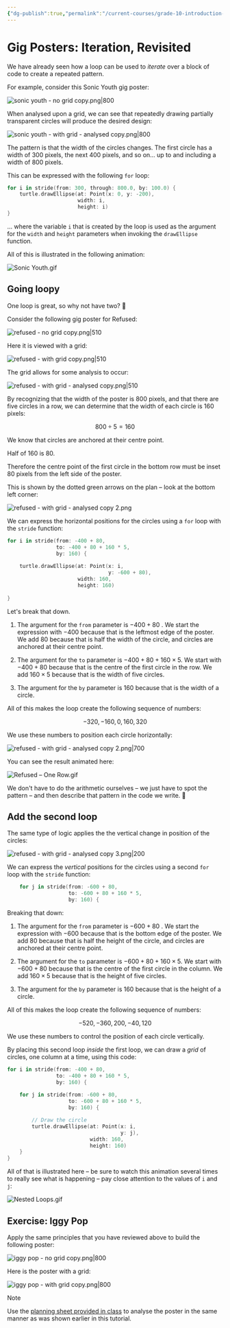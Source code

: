 ```yaml
---
{"dg-publish":true,"permalink":"/current-courses/grade-10-introduction-to-computer-studies/exercises/gig-posters-iteration-revisited/","tags":["ics2o"],"dgHomeLink":false}
---
```


# Gig Posters: Iteration, Revisited

We have already seen how a loop can be used to *iterate* over a block of code to create a repeated pattern.

For example, consider this Sonic Youth gig poster:

![sonic youth - no grid copy.png|800](/img/user/Attachments/sonic%20youth%20-%20no%20grid%20copy.png)

When analysed upon a grid, we can see that repeatedly drawing partially transparent circles will produce the desired design:

![sonic youth - with grid - analysed copy.png|800](/img/user/Attachments/sonic%20youth%20-%20with%20grid%20-%20analysed%20copy.png)

The pattern is that the width of the circles changes. The first circle has a width of $300$ pixels, the next $400$ pixels, and so on... up to and including a width of $800$ pixels.

This can be expressed with the following `for` loop:

```swift
for i in stride(from: 300, through: 800.0, by: 100.0) {
    turtle.drawEllipse(at: Point(x: 0, y: -200),
                       width: i,
                       height: i)
}
```

... where the variable `i` that is created by the loop is used as the argument for the `width` and `height` parameters when invoking the `drawEllipse` function.

All of this is illustrated in the following animation:

![Sonic Youth.gif](/img/user/Attachments/Sonic%20Youth.gif)

## Going loopy

One loop is great, so why not have two? 🙂

Consider the following gig poster for Refused:

![refused - no grid copy.png|510](/img/user/Attachments/refused%20-%20no%20grid%20copy.png)

Here it is viewed with a grid:

![refused - with grid copy.png|510](/img/user/Attachments/refused%20-%20with%20grid%20copy.png)

The grid allows for some analysis to occur:

![refused - with grid - analysed copy.png|510](/img/user/Attachments/refused%20-%20with%20grid%20-%20analysed%20copy.png)

By recognizing that the width of the poster is $800$ pixels, and that there are five circles in a row, we can determine that the width of each circle is $160$ pixels:

$$800 \div 5 = 160$$

We know that circles are anchored at their centre point.

Half of $160$ is $80$.

Therefore the centre point of the first circle in the bottom row must be inset $80$ pixels from the left side of the poster.

This is shown by the dotted green arrows on the plan – look at the bottom left corner:

![refused - with grid - analysed copy 2.png](/img/user/Attachments/refused%20-%20with%20grid%20-%20analysed%20copy%202.png)

We can express the horizontal positions for the circles using a `for` loop with the `stride` function:

```swift
for i in stride(from: -400 + 80,
                to: -400 + 80 + 160 * 5,
                by: 160) {
    
    turtle.drawEllipse(at: Point(x: i,
                                 y: -600 + 80),
                       width: 160,
                       height: 160)
    
}
```

Let's break that down.

1. The argument for the `from` parameter is $-400 + 80$ . We start the expression with $-400$ because that is the leftmost edge of the poster. We add $80$ because that is half the width of the circle, and circles are anchored at their centre point.
   
2. The argument for the `to` parameter is $-400 + 80 + 160 \times  5$. We start with $-400 + 80$ because that is the centre of the first circle in the row. We add $160 \times 5$ because that is the width of five circles.
   
3. The argument for the `by` parameter is $160$ because that is the width of a circle.

All of this makes the loop create the following sequence of numbers:

$$-320, -160, 0, 160, 320$$

We use these numbers to position each circle horizontally:

![refused - with grid - analysed copy 2.png|700](/img/user/Attachments/refused%20-%20with%20grid%20-%20analysed%20copy%202.png)

You can see the result animated here:

![Refused – One Row.gif](/img/user/Attachments/Refused%20%E2%80%93%20One%20Row.gif)

We don't have to do the arithmetic ourselves – we just have to spot the pattern – and then describe that pattern in the code we write. 🎉

## Add the second loop

The same type of logic applies the the vertical change in position of the circles:

![refused - with grid - analysed copy 3.png|200](/img/user/Attachments/refused%20-%20with%20grid%20-%20analysed%20copy%203.png)

We can express the *vertical* positions for the circles using a second `for` loop with the `stride` function:

```swift
    for j in stride(from: -600 + 80,
                    to: -600 + 80 + 160 * 5,
                    by: 160) {
```

Breaking that down:

1. The argument for the `from` parameter is $-600 + 80$ . We start the expression with $-600$ because that is the bottom edge of the poster. We add $80$ because that is half the height of the circle, and circles are anchored at their centre point.
   
2. The argument for the `to` parameter is $-600 + 80 + 160 \times  5$. We start with $-600 + 80$ because that is the centre of the first circle in the column. We add $160 \times 5$ because that is the height of five circles.
   
3. The argument for the `by` parameter is $160$ because that is the height of a circle.

All of this makes the loop create the following sequence of numbers:

$$-520, -360, 200, -40, 120$$

We use these numbers to control the position of each circle vertically.

By placing this second loop *inside* the first loop, we can draw a *grid* of circles, one column at a time, using this code:

```swift
for i in stride(from: -400 + 80,
                to: -400 + 80 + 160 * 5,
                by: 160) {
    
    for j in stride(from: -600 + 80,
                    to: -600 + 80 + 160 * 5,
                    by: 160) {

        // Draw the circle
        turtle.drawEllipse(at: Point(x: i,
                                     y: j),
                           width: 160,
                           height: 160)
    }         
}
```

All of that is illustrated here – be sure to watch this animation several times to really see what is happening – pay close attention to the values of `i` and `j`:

![Nested Loops.gif](/img/user/Attachments/Nested%20Loops.gif)

## Exercise: Iggy Pop

Apply the same principles that you have reviewed above to build the following poster:

![iggy pop - no grid copy.png|800](/img/user/Attachments/iggy%20pop%20-%20no%20grid%20copy.png)

Here is the poster with a grid:

![iggy pop - with grid copy.png|800](/img/user/Attachments/iggy%20pop%20-%20with%20grid%20copy.png)

> [!NOTE]
> Use the [planning sheet provided in class](https://www.icloud.com/iclouddrive/039sl21PIr73EkMQuVvRiL5BQ#Iggy_Pop_-_Planning_Sheet) to analyse the poster in the same manner as was shown earlier in this tutorial.



